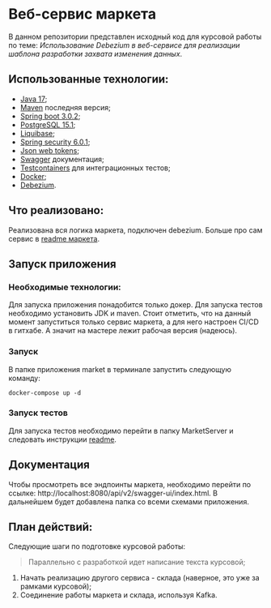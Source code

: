 # Веб-сервис маркета
В данном репозитории представлен исходный код для курсовой работы по теме: *Использование Debezium в веб-сервисе для реализации шаблона разработки захвата изменения данных*.

## Использованные технологии:
- [Java 17](https://www.oracle.com/java/technologies/javase/jdk17-archive-downloads.html);
- [Maven](https://maven.apache.org/download.cgi) последняя версия;
- [Spring boot 3.0.2](https://spring.io/projects/spring-boot);
- [PostgreSQL 15.1](https://www.postgresql.org/);
- [Liquibase](https://www.liquibase.org/);
- [Spring security 6.0.1](https://spring.io/projects/spring-security);
- [Json web tokens](https://jwt.io/);
- [Swagger](https://swagger.io/) документация;
- [Testcontainers](https://www.testcontainers.org/) для интеграционных тестов;
- [Docker](https://www.docker.com/);
- [Debezium](https://debezium.io/).

## Что реализовано:
Реализована вся логика маркета, подключен debezium. Больше про сам сервис в [readme маркета](https://github.com/Arcturs/MarketBackend/blob/master/MarketService/README.md).

## Запуск приложения
### Необходимые технологии:
Для запуска приложения понадобится только докер. Для запуска тестов необходимо установить JDK и maven. Стоит отметить, что на данный момент запуститься только сервис маркета, а для него настроен CI/CD в гитхабе. А значит на мастере лежит рабочая версия (надеюсь).

### Запуск
В папке приложения market в терминале запустить следующую команду:
```
docker-compose up -d
```

### Запуск тестов
Для запуска тестов необходимо перейти в папку MarketServer и следовать инструкции [readme](https://github.com/Arcturs/MarketBackend/blob/master/MarketService/README.md).

## Документация
Чтобы просмотреть все эндпоинты маркета, необходимо перейти по ссылке: http://localhost:8080/api/v2/swagger-ui/index.html.
В дальнейшем будет добавлена папка со всеми схемами приложения.

## План действий:
Следующие шаги по подготовке курсовой работы:
> Параллельно с разработкой идет написание текста курсовой;
1) Начать реализацию другого сервиса - склада (наверное, это уже за рамками курсовой);
2) Соединение работы маркета и склада, используя Kafka.
